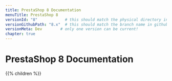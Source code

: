 ```yaml
---
title: PrestaShop 8 Documentation
menuTitle: PrestaShop 8
versionId: "8"            # this should match the physical directory in devdocs-site
versionGithubPath: "8.x"  # this should match the branch name in github
versionMeta: Dev        # only one version can be current!
chapter: true
---
```


# PrestaShop 8 Documentation

{{% children %}}
